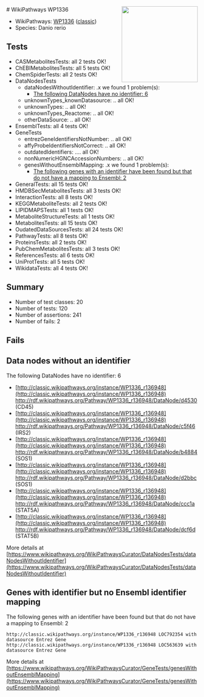 <img style="float: right; width: 200px" src="https://upload.wikimedia.org/wikipedia/commons/thumb/8/83/Wplogo_with_text_500.png/640px-Wplogo_with_text_500.png" />
# WikiPathways WP1336

* WikiPathways: [WP1336](https://wikipathways.org/pathways/WP1336) ([classic](https://classic.wikipathways.org/instance/WP1336))
* Species: Danio rerio
## Tests
* CASMetabolitesTests: all 2 tests OK!
* ChEBIMetabolitesTests: all 5 tests OK!
* ChemSpiderTests: all 2 tests OK!
* DataNodesTests
    * dataNodesWithoutIdentifier: .x we found 1 problem(s):
        * [The following DataNodes have no identifier: 6](#d2d32fa5)
    * unknownTypes_knownDatasource: .. all OK!
    * unknownTypes: .. all OK!
    * unknownTypes_Reactome: .. all OK!
    * otherDataSource: .. all OK!
* EnsemblTests: all 4 tests OK!
* GeneTests
    * entrezGeneIdentifiersNotNumber: .. all OK!
    * affyProbeIdentifiersNotCorrect: .. all OK!
    * outdatedIdentifiers: .... all OK!
    * nonNumericHGNCAccessionNumbers: .. all OK!
    * genesWithoutEnsemblMapping: .x we found 1 problem(s):
        * [The following genes with an identifier have been found but that do not have a mapping to Ensembl: 2](#40286d84)
* GeneralTests: all 15 tests OK!
* HMDBSecMetabolitesTests: all 3 tests OK!
* InteractionTests: all 8 tests OK!
* KEGGMetaboliteTests: all 2 tests OK!
* LIPIDMAPSTests: all 1 tests OK!
* MetaboliteStructureTests: all 1 tests OK!
* MetabolitesTests: all 15 tests OK!
* OudatedDataSourcesTests: all 24 tests OK!
* PathwayTests: all 8 tests OK!
* ProteinsTests: all 2 tests OK!
* PubChemMetabolitesTests: all 3 tests OK!
* ReferencesTests: all 6 tests OK!
* UniProtTests: all 5 tests OK!
* WikidataTests: all 4 tests OK!


## Summary

* Number of test classes: 20
* Number of tests: 120
* Number of assertions: 241
* Number of fails: 2

## Fails

<a name="d2d32fa5" />

## Data nodes without an identifier

The following DataNodes have no identifier: 6

* [http://classic.wikipathways.org/instance/WP1336_r136948](http://classic.wikipathways.org/instance/WP1336_r136948) http://rdf.wikipathways.org/Pathway/WP1336_r136948/DataNode/d4530 (CD45)
* [http://classic.wikipathways.org/instance/WP1336_r136948](http://classic.wikipathways.org/instance/WP1336_r136948) http://rdf.wikipathways.org/Pathway/WP1336_r136948/DataNode/c5f46 (IRS2)
* [http://classic.wikipathways.org/instance/WP1336_r136948](http://classic.wikipathways.org/instance/WP1336_r136948) http://rdf.wikipathways.org/Pathway/WP1336_r136948/DataNode/b4884 (SOS1)
* [http://classic.wikipathways.org/instance/WP1336_r136948](http://classic.wikipathways.org/instance/WP1336_r136948) http://rdf.wikipathways.org/Pathway/WP1336_r136948/DataNode/d2bbc (SOS1)
* [http://classic.wikipathways.org/instance/WP1336_r136948](http://classic.wikipathways.org/instance/WP1336_r136948) http://rdf.wikipathways.org/Pathway/WP1336_r136948/DataNode/ccc1a (STAT5A)
* [http://classic.wikipathways.org/instance/WP1336_r136948](http://classic.wikipathways.org/instance/WP1336_r136948) http://rdf.wikipathways.org/Pathway/WP1336_r136948/DataNode/dcf6d (STAT5B)


More details at [https://www.wikipathways.org/WikiPathwaysCurator/DataNodesTests/dataNodesWithoutIdentifier](https://www.wikipathways.org/WikiPathwaysCurator/DataNodesTests/dataNodesWithoutIdentifier)

<a name="40286d84" />

## Genes with identifier but no Ensembl identifier mapping

The following genes with an identifier have been found but that do not have a mapping to Ensembl: 2
```
http://classic.wikipathways.org/instance/WP1336_r136948 LOC792354 with datasource Entrez Gene
http://classic.wikipathways.org/instance/WP1336_r136948 LOC563639 with datasource Entrez Gene
```

More details at [https://www.wikipathways.org/WikiPathwaysCurator/GeneTests/genesWithoutEnsemblMapping](https://www.wikipathways.org/WikiPathwaysCurator/GeneTests/genesWithoutEnsemblMapping)

